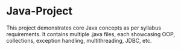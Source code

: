 # Java-Project
This project demonstrates core Java concepts as per syllabus requirements. It contains multiple .java files, each showcasing OOP, collections, exception handling, multithreading, JDBC, etc.
